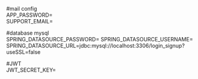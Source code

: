 #mail config\
APP_PASSWORD=\
SUPPORT_EMAIL=

#database mysql\
SPRING_DATASOURCE_PASSWORD=
SPRING_DATASOURCE_USERNAME=
SPRING_DATASOURCE_URL=jdbc:mysql://localhost:3306/login_signup?useSSL=false


#JWT\
JWT_SECRET_KEY=

